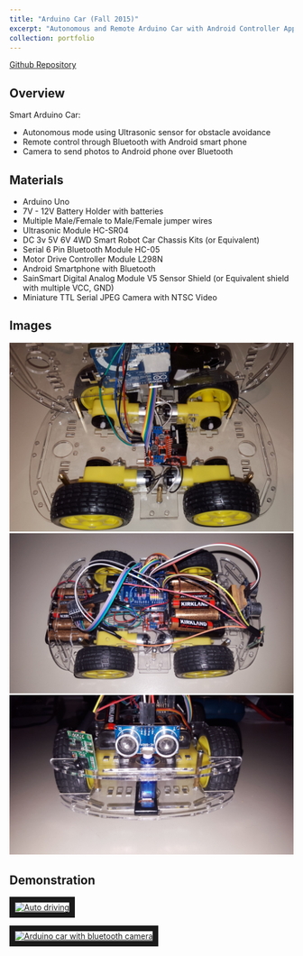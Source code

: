 ```yaml
---
title: "Arduino Car (Fall 2015)"
excerpt: "Autonomous and Remote Arduino Car with Android Controller App<br/><img src='/images/arduino/2.jpg'>"
collection: portfolio
---
```


[Github Repository](https://github.com/iwanttoeatyo/Arduino-Car)  

Overview
--------
Smart Arduino Car:
+ Autonomous mode using Ultrasonic sensor for obstacle avoidance
+ Remote control through Bluetooth with Android smart phone
+ Camera to send photos to Android phone over Bluetooth

Materials
--------
+ Arduino Uno
+ 7V - 12V Battery Holder with batteries
+ Multiple Male/Female to Male/Female jumper wires
+ Ultrasonic Module HC-SR04
+ DC 3v 5V 6V 4WD Smart Robot Car Chassis Kits (or Equivalent)
+ Serial 6 Pin Bluetooth Module HC-05
+ Motor Drive Controller Module L298N
+ Android Smartphone with Bluetooth
+ SainSmart Digital Analog Module V5 Sensor Shield (or Equivalent shield with multiple VCC, GND)
+ Miniature TTL Serial JPEG Camera with NTSC Video

Images
------
![](/images/arduino/1.jpg)
![](/images/arduino/2.jpg)
![](/images/arduino/3.jpg)

Demonstration
-------------

<a href="http://www.youtube.com/watch?feature=player_embedded&v=UGoIHObZg50
" target="_blank"><img src="http://img.youtube.com/vi/UGoIHObZg50/0.jpg"
alt="Auto driving" width="240" height="180" border="10" /></a>

<a href="http://www.youtube.com/watch?feature=player_embedded&v=74hTZ711FFI
" target="_blank"><img src="http://img.youtube.com/vi/74hTZ711FFI/0.jpg"
alt="Arduino car with bluetooth camera" width="240" height="180" border="10" /></a>
